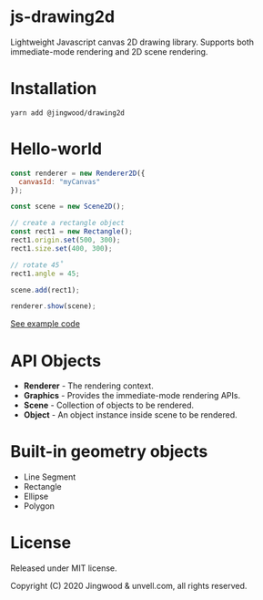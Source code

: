 # js-drawing2d
Lightweight Javascript canvas 2D drawing library. Supports both immediate-mode rendering and 2D scene rendering.

# Installation

```shell
yarn add @jingwood/drawing2d
```

# Hello-world

```js
const renderer = new Renderer2D({
  canvasId: "myCanvas"
});

const scene = new Scene2D();

// create a rectangle object
const rect1 = new Rectangle();
rect1.origin.set(500, 300);
rect1.size.set(400, 300);

// rotate 45˚
rect1.angle = 45;

scene.add(rect1);

renderer.show(scene);
```
[See example code](test/test.js)

# API Objects

- **Renderer** - The rendering context.
- **Graphics** - Provides the immediate-mode rendering APIs.
- **Scene** - Collection of objects to be rendered.
- **Object** - An object instance inside scene to be rendered.

# Built-in geometry objects

- Line Segment
- Rectangle
- Ellipse
- Polygon

# License

Released under MIT license.

Copyright (C) 2020 Jingwood & unvell.com, all rights reserved.
